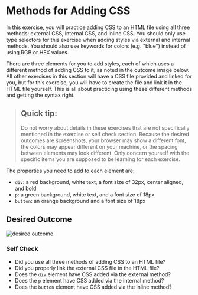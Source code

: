 # Methods for Adding CSS
In this exercise, you will practice adding CSS to an HTML file using all three methods: external CSS, internal CSS, and inline CSS. You should only use type selectors for this exercise when adding styles via external and internal methods. You should also use keywords for colors (e.g. "blue") instead of using RGB or HEX values.

There are three elements for you to add styles, each of which uses a different method of adding CSS to it, as noted in the outcome image below. All other exercises in this section will have a CSS file provided and linked for you, but for this exercise, you will have to create the file and link it in the HTML file yourself. This is all about practicing using these different methods and getting the syntax right.

> ## Quick tip:
> Do not worry about details in these exercises that are not specifically mentioned in the exercise or self check section. Because the desired outcomes are screenshots, your browser may show a different font, the colors may appear different on your machine, or the spacing between elements may look different. Only concern yourself with the specific items you are supposed to be learning for each exercise.

The properties you need to add to each element are:

* `div`: a red background, white text, a font size of 32px, center aligned, and bold
* `p`: a green background, white text, and a font size of 18px
* `button`: an orange background and a font size of 18px

## Desired Outcome
![desired outcome](./desired-outcome.png)


### Self Check
- Did you use all three methods of adding CSS to an HTML file?
- Did you properly link the external CSS file in the HTML file?
- Does the `div` element have CSS added via the external method?
- Does the `p` element have CSS added via the internal method?
- Does the `button` element have CSS added via the inline method?
